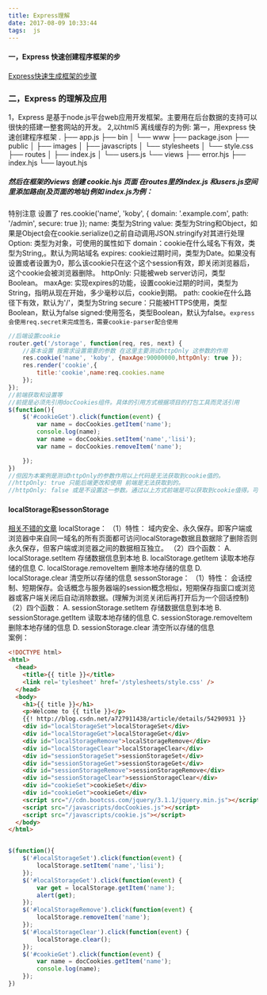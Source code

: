 ```yaml
---
title: Express理解
date: 2017-08-09 10:33:44
tags:  js
---
```

#### 一，Express 快速创建程序框架的步
[Express快速生成框架的步骤](http://expressjs.com/zh-cn/starter/generator.html)
<!-- more -->
### 二，Express 的理解及应用
1，Express 是基于node.js平台web应用开发框架。主要用在后台数据的支持可以很快的搭建一整套网站的开发。
2,以html5 离线缓存的为例:
第一，用express 快速创建程序框架
.
├── app.js
├── bin
│   └── www
├── package.json
├── public
│   ├── images
│   ├── javascripts
│   └── stylesheets
│       └── style.css
├── routes
│   ├── index.js
│   └── users.js
└── views
    ├── error.hjs
    ├── index.hjs
    └── layout.hjs

##### 然后在框架的views 创建 cookie.hjs 页面 在routes里的index.js 和users.js空间里添加路由(及页面的地址)例如 index.js为例：


特别注意 设置了
res.cookie('name', 'koby', { domain: '.example.com', path: '/admin', secure: true });
name: 类型为String
value: 类型为String和Object，如果是Object会在cookie.serialize()之前自动调用JSON.stringify对其进行处理
Option: 类型为对象，可使用的属性如下
    domain：cookie在什么域名下有效，类型为String,。默认为网站域名
    expires: cookie过期时间，类型为Date。如果没有设置或者设置为0，那么该cookie只在这个这个session有效，即关闭浏览器后，这个cookie会被浏览器删除。
    httpOnly: 只能被web server访问，类型Boolean。
    maxAge: 实现expires的功能，设置cookie过期的时间，类型为String，指明从现在开始，多少毫秒以后，cookie到期。
    path: cookie在什么路径下有效，默认为'/'，类型为String
    secure：只能被HTTPS使用，类型Boolean，默认为false
    signed:使用签名，类型Boolean，默认为false。`express会使用req.secret来完成签名，需要cookie-parser配合使用`
   

```javascript
//后端设置cookie 
router.get('/storage', function(req, res, next) {
    //基本设置 按需求设置需要的参数 在这里主要测试httpOnly 这参数的作用
    res.cookie('name', 'koby', {maxAge:90000000,httpOnly: true });
    res.render('cookie',{
        title:'cookie',name:req.cookies.name
    });
});
//前端获取和设置等 
//前提是必须先引用docCookies组件。具体的引用方式根据项目的打包工具而灵活引用
$(function(){
    $('#cookieGet').click(function(event) {
        var name = docCookies.getItem('name');
        console.log(name);
        var name = docCookies.setItem('name','lisi');
        var name = docCookies.removeItem('name');

    });
})
//但因为本案例是测试httpOnly的参数作用以上代码是无法获取到cookie值的。
//httpOnly: true 只能后端更改和使用 前端是无法获取到的。
//httpOnly: false 或是不设置这一参数。通过以上方式前端是可以获取到cookie值得。可以改变cookie。
```

####  localStorage和sessonStorage
[相关不错的文章](http://blog.csdn.net/a727911438/article/details/54290931)
localStorage：
（1）特性：
     域内安全、永久保存。即客户端或浏览器中来自同一域名的所有页面都可访问localStorage数据且数据除了删除否则永久保存，但客户端或浏览器之间的数据相互独立。
（2）四个函数：
     A. localStorage.setItem      存储数据信息到本地
     B. localStorage.getItem      读取本地存储的信息
     C. localStorage.removeItem   删除本地存储的信息
     D. localStorage.clear        清空所以存储的信息
sessonStorage：
（1）特性：
   会话控制、短期保存。会话概念与服务器端的session概念相似，短期保存指窗口或浏览器或客户端关闭后自动消除数据。(理解为浏览关闭后再打开后为一个回话控制)
（2）四个函数：
   A. sessionStorage.setItem       存储数据信息到本地
   B. sessionStorage.getItem       读取本地存储的信息
   C. sessionStorage.removeItem    删除本地存储的信息
   D. sessionStorage.clear         清空所以存储的信息     
案例：
``` html
<!DOCTYPE html>
<html>
  <head>
    <title>{{ title }}</title>
    <link rel='tylesheet' href='/stylesheets/style.css' />
  </head>
  <body>
    <h1>{{ title }}</h1>
    <p>Welcome to {{ title }}</p>
    {{! http://blog.csdn.net/a727911438/article/details/54290931 }}
    <div id="localStorageSet">localStorageSet</div>
    <div id="localStorageGet">localStorageGet</div>
    <div id="localStorageRemove">localStorageRemove</div>
    <div id="localStorageClear">localStorageClear</div>
    <div id="sessionStorageSet">sessionStorageSet</div>
    <div id="sessionStorageGet">sessionStorageGet</div>
    <div id="sessionStorageRemove">sessionStorageRemove</div>
    <div id="sessionStorageClear">sessionStorageClear</div>
    <div id="cookieSet">cookieSet</div>
    <div id="cookieGet">cookieGet</div>
    <script src="//cdn.bootcss.com/jquery/3.1.1/jquery.min.js"></script>
    <script src="/javascripts/docCookies.js"></script>
    <script src="/javascripts/cookie.js"></script>
  </body>
</html>
```

```javascript

$(function(){
    $('#localStorageSet').click(function(event) {
        localStorage.setItem('name','lisi');
    });
    $('#localStorageGet').click(function(event) {
        var get = localStorage.getItem('name');
        alert(get);
    });
    $('#localStorageRemove').click(function(event) {
        localStorage.removeItem('name');
    });
    $('#localStorageClear').click(function(event) {
        localStorage.clear();
    });
    $('#cookieGet').click(function(event) {
        var name = docCookies.getItem('name');
        console.log(name);
    });
})
```
